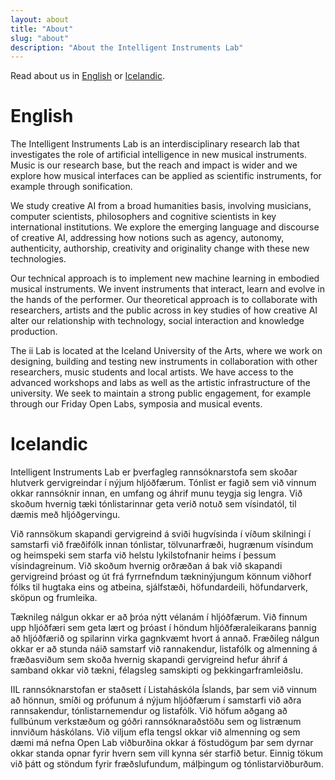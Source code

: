 ```yaml
---
layout: about
title: "About"
slug: "about"
description: "About the Intelligent Instruments Lab"
---
```


<script>
  import CaptionedImageGrid from "../components/Images/CaptionedImageGrid.svelte"

  let rows = [
    "./stock/sophie-textile-5393.jpg",
    "./stock/organolib-6366.jpg",
    "./stock/raflost.jpeg",
    "./stock/science_fair1.jpg",
    "./stock/science_fair2.jpg",
    "./stock/science_fair3.jpg",
    "./stock/sean-5724.jpg",
    "./stock/sean-5732.jpg",
    "./stock/sigga_intern.jpeg"
  ]
  let alts = [
    "Alt","Alt","Alt","Alt","Alt","Alt","Alt","Alt","Alt"
  ]
  let captions = ['','','','','','','','','']
</script>

Read about us in [English](#english) or [Icelandic](#icelandic).

# English 

The Intelligent Instruments Lab is an interdisciplinary research lab that investigates the role of artificial intelligence in new musical instruments. Music is our research base, but the reach and impact is wider and we explore how musical interfaces can be applied as scientific instruments, for example through sonification.

We study creative AI from a broad humanities basis, involving musicians, computer scientists, philosophers and cognitive scientists in key international institutions. We explore the emerging language and discourse of creative AI, addressing how notions such as agency, autonomy, authenticity, authorship, creativity and originality change with these new technologies.

Our technical approach is to implement new machine learning in embodied musical instruments. We invent instruments that interact, learn and evolve in the hands of the performer. Our theoretical approach is to collaborate with researchers, artists and the public across in key studies of how creative AI alter our relationship with technology, social interaction and knowledge production.  

The ii Lab is located at the Iceland University of the Arts, where we work on designing, building and testing new instruments in collaboration with other researchers, music students and local artists. We have access to the advanced workshops and labs as well as the artistic infrastructure of the university. We seek to maintain a strong public engagement, for example through our Friday Open Labs, symposia and musical events.

<!-- <CaptionedImageRow srcs={row1_srcs} alts={alts} captions={captions}/> -->
<!-- <CaptionedImageRow srcs={row2_srcs} alts={alts} captions={captions}/> -->
<!-- <CaptionedImageRow srcs={row3_srcs} alts={alts} captions={captions}/> -->

<CaptionedImageGrid srcs={rows} alts={alts} captions={captions}/>

# Icelandic

Intelligent Instruments Lab er þverfagleg rannsóknarstofa sem skoðar hlutverk gervigreindar í nýjum hljóðfærum. Tónlist er fagið sem við vinnum okkar rannsóknir innan, en umfang og áhrif munu teygja sig lengra. Við skoðum hvernig tæki tónlistarinnar geta verið notuð sem vísindatól, til dæmis með hljóðgervingu. 

Við rannsökum skapandi gervigreind á sviði hugvísinda í víðum skilningi í samstarfi við fræðifólk innan tónlistar, tölvunarfræði, hugrænum vísindum og heimspeki sem starfa við helstu lykilstofnanir heims í þessum vísindagreinum. Við skoðum hvernig orðræðan á bak við skapandi gervigreind þróast og út frá fyrrnefndum tækninýjungum könnum viðhorf fólks til hugtaka eins og atbeina, sjálfstæði, höfundardeili, höfundarverk, sköpun og frumleika. 

Tæknileg nálgun okkar er að þróa nýtt vélanám í hljóðfærum. Við finnum upp hljóðfæri sem geta lært og þróast í höndum hljóðfæraleikarans þannig að hljóðfærið og spilarinn virka gagnkvæmt hvort á annað. Fræðileg nálgun okkar er að stunda náið samstarf við rannakendur, listafólk og almenning á fræðasviðum sem skoða hvernig skapandi gervigreind hefur áhrif á samband okkar við tækni, félagsleg samskipti og þekkingarframleiðslu. 

IIL rannsóknarstofan er staðsett í Listaháskóla Íslands, þar sem við vinnum að hönnun, smíði og prófunum á nýjum hljóðfærum í samstarfi við aðra rannsakendur, tónlistarnemendur og listafólk. Við höfum aðgang að fullbúnum verkstæðum og góðri rannsóknaraðstöðu sem og listrænum innviðum háskólans. Við viljum efla tengsl okkar við almenning og sem dæmi má nefna Open Lab viðburðina okkar á föstudögum þar sem dyrnar okkar standa opnar fyrir hvern sem vill kynna sér starfið betur. Einnig tökum við þátt og stöndum fyrir fræðslufundum, málþingum og tónlistarviðburðum. 
